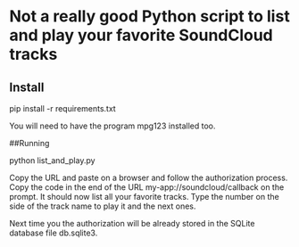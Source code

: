 # Not a really good Python script to list and play your favorite SoundCloud tracks


## Install

pip install -r requirements.txt

You will need to have the program mpg123 installed too.

##Running

python list_and_play.py

Copy the URL and paste on a browser and follow the authorization process. Copy the code in the end of the URL my-app://soundcloud/callback on the prompt. It should now list all your favorite tracks. Type the number on the side of the track name to play it and the next ones.
 
Next time you the authorization will be already stored in the SQLite database file db.sqlite3.
